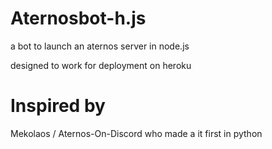 # Aternosbot-h.js
a bot to launch an aternos server in node.js <p>
designed to work for deployment on heroku
# Inspired by  
Mekolaos / Aternos-On-Discord who made a it first in python
